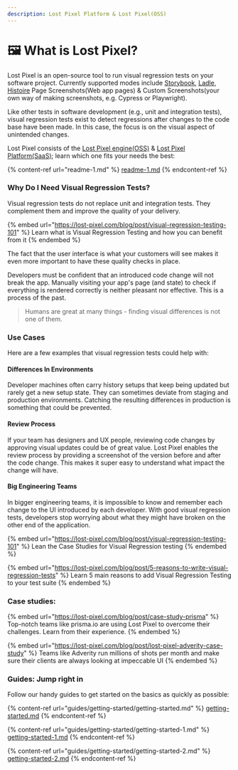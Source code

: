 ```yaml
---
description: Lost Pixel Platform & Lost Pixel(OSS)
---
```


# 🖼 What is Lost Pixel?

Lost Pixel is an open-source tool to run visual regression tests on your software project. Currently supported modes include [Storybook](https://storybook.js.org/), [Ladle](https://ladle.dev/), [Histoire](https://histoire.dev/) Page Screenshots(Web app pages) & Custom Screenshots(your own way of making screenshots, e.g. Cypress or Playwright).

Like other tests in software development (e.g., unit and integration tests), visual regression tests exist to detect regressions after changes to the code base have been made. In this case, the focus is on the visual aspect of unintended changes.

Lost Pixel consists of the [Lost Pixel engine(OSS)](https://github.com/lost-pixel/lost-pixel) & [Lost Pixel Platform(SaaS)](https://lost-pixel.com); learn which one fits your needs the best:

{% content-ref url="readme-1.md" %}
[readme-1.md](readme-1.md)
{% endcontent-ref %}

### Why Do I Need Visual Regression Tests?

Visual regression tests do not replace unit and integration tests. They complement them and improve the quality of your delivery.

{% embed url="https://lost-pixel.com/blog/post/visual-regression-testing-101" %}
Learn what is Visual Regression Testing and how you can benefit from it&#x20;
{% endembed %}

The fact that the user interface is what your customers will see makes it even more important to have these quality checks in place.

Developers must be confident that an introduced code change will not break the app. Manually visiting your app's page (and state) to check if everything is rendered correctly is neither pleasant nor effective. This is a process of the past.

> Humans are great at many things - finding visual differences is not one of them.

### Use Cases

Here are a few examples that visual regression tests could help with:

#### Differences In Environments

Developer machines often carry history setups that keep being updated but rarely get a new setup state. They can sometimes deviate from staging and production environments. Catching the resulting differences in production is something that could be prevented.

#### Review Process

If your team has designers and UX people, reviewing code changes by approving visual updates could be of great value. Lost Pixel enables the review process by providing a screenshot of the version before and after the code change. This makes it super easy to understand what impact the change will have.

#### Big Engineering Teams

In bigger engineering teams, it is impossible to know and remember each change to the UI introduced by each developer. With good visual regression tests, developers stop worrying about what they might have broken on the other end of the application.

{% embed url="https://lost-pixel.com/blog/post/visual-regression-testing-101" %}
Lean the Case Studies for Visual Regression testing
{% endembed %}

{% embed url="https://lost-pixel.com/blog/post/5-reasons-to-write-visual-regression-tests" %}
Learn 5 main reasons to add Visual Regression Testing to your test suite
{% endembed %}

### Case studies:

{% embed url="https://lost-pixel.com/blog/post/case-study-prisma" %}
Top-notch teams like prisma.io are using Lost Pixel to overcome their challenges. Learn from their experience.
{% endembed %}

{% embed url="https://lost-pixel.com/blog/post/lost-pixel-adverity-case-study" %}
Teams like Adverity run millions of shots per month and make sure their clients are always looking at impeccable UI
{% endembed %}

### Guides: Jump right in

Follow our handy guides to get started on the basics as quickly as possible:

{% content-ref url="guides/getting-started/getting-started.md" %}
[getting-started.md](guides/getting-started/getting-started.md)
{% endcontent-ref %}

{% content-ref url="guides/getting-started/getting-started-1.md" %}
[getting-started-1.md](guides/getting-started/getting-started-1.md)
{% endcontent-ref %}

{% content-ref url="guides/getting-started/getting-started-2.md" %}
[getting-started-2.md](guides/getting-started/getting-started-2.md)
{% endcontent-ref %}
